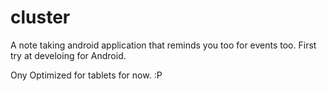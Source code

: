 cluster
=======

A note taking android application that reminds you too for events too.
First try at develoing for Android.

Ony Optimized for tablets for now. :P
